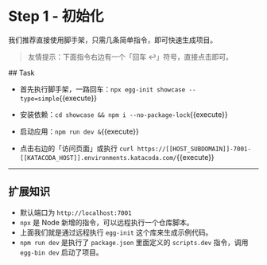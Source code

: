 # Step 1 - 初始化

我们推荐直接使用脚手架，只需几条简单指令，即可快速生成项目。

> 友情提示：下面指令右边有一个「回车 ↩」符号，直接点击即可。

## Task

- 首先执行脚手架，一路回车：`npx egg-init showcase --type=simple`{{execute}}

- 安装依赖：`cd showcase && npm i --no-package-lock`{{execute}}

- 启动应用：`npm run dev &`{{execute}}

- 点击右边的「访问页面」或执行 `curl https://[[HOST_SUBDOMAIN]]-7001-[[KATACODA_HOST]].environments.katacoda.com/`{{execute}}

---

## 扩展知识

- 默认端口为 `http://localhost:7001`
- `npx` 是 Node 新增的指令，可以远程执行一个仓库脚本。
- 上面我们就是通过远程执行 `egg-init` 这个库来生成示例代码。
- `npm run dev` 是执行了 `package.json` 里面定义的 `scripts.dev` 指令，调用 `egg-bin dev` 启动了项目。

